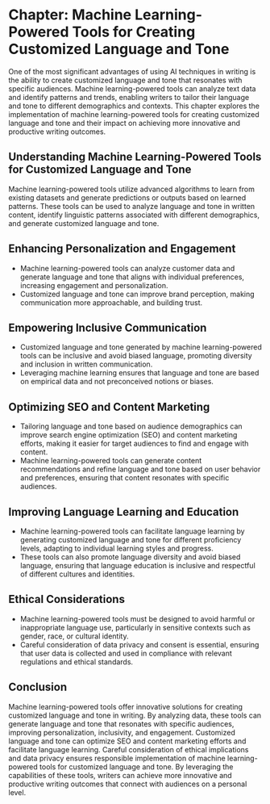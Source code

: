 Chapter: Machine Learning-Powered Tools for Creating Customized Language and Tone
=================================================================================

One of the most significant advantages of using AI techniques in writing is the ability to create customized language and tone that resonates with specific audiences. Machine learning-powered tools can analyze text data and identify patterns and trends, enabling writers to tailor their language and tone to different demographics and contexts. This chapter explores the implementation of machine learning-powered tools for creating customized language and tone and their impact on achieving more innovative and productive writing outcomes.

Understanding Machine Learning-Powered Tools for Customized Language and Tone
-----------------------------------------------------------------------------

Machine learning-powered tools utilize advanced algorithms to learn from existing datasets and generate predictions or outputs based on learned patterns. These tools can be used to analyze language and tone in written content, identify linguistic patterns associated with different demographics, and generate customized language and tone.

Enhancing Personalization and Engagement
----------------------------------------

* Machine learning-powered tools can analyze customer data and generate language and tone that aligns with individual preferences, increasing engagement and personalization.
* Customized language and tone can improve brand perception, making communication more approachable, and building trust.

Empowering Inclusive Communication
----------------------------------

* Customized language and tone generated by machine learning-powered tools can be inclusive and avoid biased language, promoting diversity and inclusion in written communication.
* Leveraging machine learning ensures that language and tone are based on empirical data and not preconceived notions or biases.

Optimizing SEO and Content Marketing
------------------------------------

* Tailoring language and tone based on audience demographics can improve search engine optimization (SEO) and content marketing efforts, making it easier for target audiences to find and engage with content.
* Machine learning-powered tools can generate content recommendations and refine language and tone based on user behavior and preferences, ensuring that content resonates with specific audiences.

Improving Language Learning and Education
-----------------------------------------

* Machine learning-powered tools can facilitate language learning by generating customized language and tone for different proficiency levels, adapting to individual learning styles and progress.
* These tools can also promote language diversity and avoid biased language, ensuring that language education is inclusive and respectful of different cultures and identities.

Ethical Considerations
----------------------

* Machine learning-powered tools must be designed to avoid harmful or inappropriate language use, particularly in sensitive contexts such as gender, race, or cultural identity.
* Careful consideration of data privacy and consent is essential, ensuring that user data is collected and used in compliance with relevant regulations and ethical standards.

Conclusion
----------

Machine learning-powered tools offer innovative solutions for creating customized language and tone in writing. By analyzing data, these tools can generate language and tone that resonates with specific audiences, improving personalization, inclusivity, and engagement. Customized language and tone can optimize SEO and content marketing efforts and facilitate language learning. Careful consideration of ethical implications and data privacy ensures responsible implementation of machine learning-powered tools for customized language and tone. By leveraging the capabilities of these tools, writers can achieve more innovative and productive writing outcomes that connect with audiences on a personal level.
